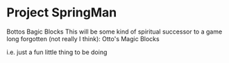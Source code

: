 # Project SpringMan
 Bottos Bagic Blocks
This will be some kind of spiritual successor to a game long forgotten (not really I think): Otto's Magic Blocks

i.e. just a fun little thing to be doing
